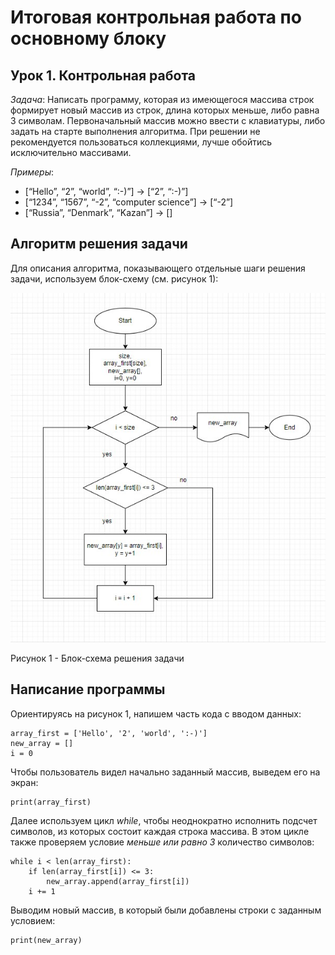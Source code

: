 # Итоговая контрольная работа по основному блоку

## Урок 1. Контрольная работа
*Задача*: Написать программу, которая из имеющегося массива строк формирует новый массив из строк, длина которых меньше, либо равна 3 символам. Первоначальный массив можно ввести с клавиатуры, либо задать на старте выполнения алгоритма. При решении не рекомендуется пользоваться коллекциями, лучше обойтись исключительно массивами.

*Примеры*:
- [“Hello”, “2”, “world”, “:-)”] → [“2”, “:-)”]
- [“1234”, “1567”, “-2”, “computer science”] → [“-2”]
- [“Russia”, “Denmark”, “Kazan”] → []

## Алгоритм решения задачи

Для описания алгоритма, показывающего отдельные шаги решения задачи, используем блок-схему (см. рисунок 1):

![Рисунок1][image1]

[image1]: testworkblock.jpg
Рисунок 1 - Блок-схема решения задачи

## Написание программы

Ориентируясь на рисунок 1, напишем часть кода с вводом данных:
```
array_first = ['Hello', '2', 'world', ':-)'] 
new_array = []
i = 0
```

Чтобы пользователь видел начально заданный массив, выведем его на экран:
```
print(array_first)
```

Далее используем цикл *while*, чтобы неоднократно исполнить подсчет символов, из которых состоит каждая строка массива. В этом цикле также проверяем условие *меньше или равно 3* количество символов:
```
while i < len(array_first):
    if len(array_first[i]) <= 3:
        new_array.append(array_first[i])
    i += 1
```

Выводим новый массив, в который были добавлены строки с заданным условием:
```
print(new_array)
```